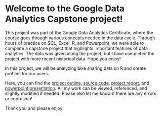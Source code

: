 # Welcome to the Google Data Analytics Capstone project!
This project was part of the Google Data Analytics Certificate, where the course goes through various concepts needed in the data cycle. Through hours
of practice on SQL, Excel, R, and Powerpoint, we were able to complete a capstone project that highlights important features of data analytics. The data
was given along the project, but I have completed the project with more recent historical data. Hope you enjoy!

In this project, we will be analyzing bike sharing data on R and create profiles for our users.


Here, you can find the [project outline](https://github.com/minjaesong92/data-analytics-projects/blob/main/google-capstone-project/Case%20Study%20Outline%20and%20Roadmap.pdf), [source code](), [project report](https://github.com/minjaesong92/data-analytics-projects/blob/main/google-capstone-project/Project%20Report.pdf), and [powerpoint presentation](https://github.com/minjaesong92/data-analytics-projects/blob/main/google-capstone-project/Cyclistic%20Bike%20Share.pdf).
All my work can be viewed, referenced, and slightly modified if needed.
Please also let me know if there are any errors or confusion!

Thank you and please enjoy!
